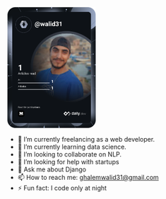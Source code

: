 <a href="https://app.daily.dev/DailyDevTips"><img src="https://github.com/walid31/walid31/blob/main/devcard.svg" width="200" alt="Walid Ghalem's Dev Card"/></a>

- 🔭 I’m currently freelancing as a web developer.
- 🌱 I’m currently learning data science.
- 👯 I’m looking to collaborate on NLP.
- 🤔 I’m looking for help with startups
- 💬 Ask me about Django
- 📫 How to reach me: ghalemwalid31@gmail.com
- ⚡ Fun fact: I code only at night
